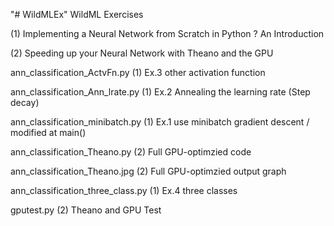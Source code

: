 "# WildMLEx" 	WildML Exercises

(1) Implementing a Neural Network from Scratch in Python ? An Introduction

(2) Speeding up your Neural Network with Theano and the GPU

ann_classification_ActvFn.py		(1) Ex.3  other activation function

ann_classification_Ann_lrate.py		(1) Ex.2  Annealing the learning rate (Step decay)

ann_classification_minibatch.py		(1) Ex.1  use minibatch gradient descent / modified at main()

ann_classification_Theano.py		(2) Full GPU-optimzied code

ann_classification_Theano.jpg		(2) Full GPU-optimzied output graph

ann_classification_three_class.py	(1) Ex.4  three classes

gputest.py				(2) Theano and GPU Test

